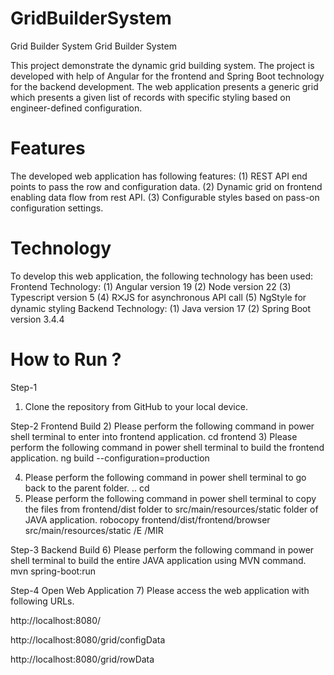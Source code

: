 # GridBuilderSystem
Grid Builder System
Grid Builder System

This project demonstrate the dynamic grid building system. The project is developed with help of Angular for the frontend and Spring Boot technology for the backend development. The web application presents a generic grid which presents a given list of records with specific styling based on engineer-defined configuration.

# Features
The developed web application has following features: 
(1) REST API end points to pass the row and configuration data. 
(2) Dynamic grid on frontend enabling data flow from rest API. 
(3) Configurable styles based on pass-on configuration settings.

# Technology
To develop this web application, the following technology has been used: 
Frontend Technology:
(1)	Angular version 19
(2)	Node version 22
(3)	Typescript version 5
(4)	R⨉JS for asynchronous API call
(5)	NgStyle for dynamic styling
Backend Technology:
(1)	Java version 17
(2)	Spring Boot version 3.4.4

# How to Run ?

Step-1
1)	Clone the repository from GitHub to your local device.

Step-2 Frontend Build
2)	Please perform the following command in power shell terminal to enter into frontend application.
cd frontend
3)	Please perform the following command in power shell terminal to build the frontend application.
ng build --configuration=production
 
4)	Please perform the following command in power shell terminal to go back to the parent folder.
.. cd
5)	Please perform the following command in power shell terminal to copy the files from frontend/dist folder to src/main/resources/static folder of JAVA application.
robocopy frontend/dist/frontend/browser src/main/resources/static /E /MIR
 

Step-3 Backend Build
6)	Please perform the following command in power shell terminal to build the entire JAVA application using MVN command.
mvn spring-boot:run

Step-4 Open Web Application
7)	Please access the web application with following URLs. 

http://localhost:8080/

http://localhost:8080/grid/configData

http://localhost:8080/grid/rowData

 

 

 

